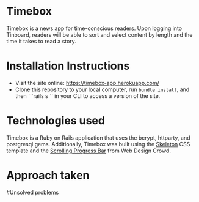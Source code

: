 # Timebox

Timebox is a news app for time-conscious readers. Upon logging into Tinboard, readers will be able to sort and select content by length and the time it takes to read a story. 

# Installation Instructions
- Visit the site online: https://timebox-app.herokuapp.com/ 
- Clone this repository to your local computer, run ```bundle install```, and then ```rails s `` in your CLI to access a version of the site.

# Technologies used
Timebox is a Ruby on Rails application that uses the bcrypt, httparty, and postgresql gems. Additionally, Timebox was built using the <a href="http://getskeleton.com/">Skeleton</a> CSS template and the <a href="http://www.webdesigncrowd.com/scrolling-progress-bar/">Scrolling Progress Bar</a> from Web Design Crowd.

# Approach taken 

#Unsolved problems 
